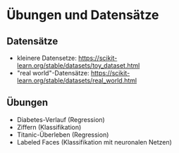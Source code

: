 # Übungen und Datensätze

## Datensätze

- kleinere Datensetze: https://scikit-learn.org/stable/datasets/toy_dataset.html
- "real world"-Datensätze: https://scikit-learn.org/stable/datasets/real_world.html

## Übungen

- Diabetes-Verlauf (Regression)
- Ziffern (Klassifikation)
- Titanic-Überleben (Regression)
- Labeled Faces (Klassifikation mit neuronalen Netzen)
